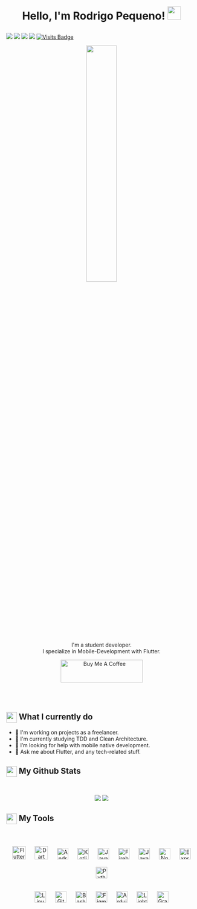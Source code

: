 <h1><p align="center">Hello, I'm Rodrigo Pequeno! <a href="https://rahulmahesh.me/"><img src="https://media.giphy.com/media/hvRJCLFzcasrR4ia7z/giphy.gif" width="35px"></h1></a></p>
<p align = "center">
 
[<img src ="https://img.shields.io/badge/portfolio-%23.svg?&style=platisc&logo=&logoColor=white%22">](https://rodrigopequeno.github.io/#/)
[<img src="https://img.shields.io/badge/linkedin-%230077B5.svg?&style=platisc&logo=linkedin&logoColor=white" />](https://www.linkedin.com/in/rodrigopequeno/)
[<img src = "https://img.shields.io/badge/instagram-%23E4405F.svg?&style=platisc&logo=instagram&logoColor=white">](https://www.instagram.com/rodrigopeq/)
[<img src="https://img.shields.io/badge/facebook-%231877F2.svg?&style=platisc&logo=facebook&logoColor=white" />](https://www.facebook.com/rodriigopeq/) 
[![Visits Badge](https://badges.pufler.dev/visits/rodrigopequeno/rodrigopequeno?style=platisc)](https://github.com/rodrigopequeno)

</p>

<p align="center" ><img 
 src="https://media.giphy.com/media/SWoSkN6DxTszqIKEqv/giphy.gif" width="40%"/></p>


<p align="center">I'm a student developer.<br/>I specialize in Mobile-Development with Flutter.<br></p>

<p align = "center"><a href="https://www.buymeacoffee.com/rodrigopequeno" target="_blank"><img src="https://cdn.buymeacoffee.com/buttons/v2/default-blue.png" alt="Buy Me A Coffee" style="height: 60px !important;width: 217px !important;" ></a></a></p><br><br>

<summary><h2><img src="https://emojis.slackmojis.com/emojis/images/1520808873/3643/cool-doge.gif?1520808873" align="center"
                width="28" /> What I currently do</h2></summary>

- 🔭 I'm working on projects as a freelancer.
- 📑 I'm currently studying TDD and Clean Architecture.
- 🤔 I’m looking for help with mobile native development.
- 💬 Ask me about Flutter, and any tech-related stuff.


<summary><h2><img src="https://slackmojis.com/emojis/8712-github/download" align="center"
                width="28" /> My Github Stats</h2> </summary>

<br>

<p align = "center">
  <img src = "https://github-readme-stats.vercel.app/api?username=rodrigopequeno&show_icons=true&count_private=true&theme=vue&hide=issues&line_height=18">
  <img src = "https://github-readme-streak-stats.herokuapp.com/?user=rodrigopequeno&line_height=18">
</p>

<summary><h2><img src="https://slackmojis.com/emojis/8818-computer-fire/download" align="center"
                width="28" /> My Tools</h2></summary>

<br>

<div align="center">
<p>
<img style="margin: 10px" src="https://profilinator.rishav.dev/skills-assets/flutterio-icon.svg" alt="Flutter" height="35"/>
<img style="margin: 10px" src="https://profilinator.rishav.dev/skills-assets/dartlang-icon.svg" alt="Dart" height="35"/>
<img style="margin: 10px" src="https://profilinator.rishav.dev/skills-assets/android-original-wordmark.svg" alt="Android" height="30"/>
<img style="margin: 10px" src="https://profilinator.rishav.dev/skills-assets/kotlinlang-icon.svg" alt="Kotlin" height="30"/>
<img style="margin: 10px" src="https://profilinator.rishav.dev/skills-assets/java-original-wordmark.svg" alt="Java" height="30"/>
<img style="margin: 10px" src="https://profilinator.rishav.dev/skills-assets/firebase.png" alt="Firebase" height="30"/>
<img style="margin: 10px" src="https://profilinator.rishav.dev/skills-assets/javascript-original.svg" alt="JavaScript" height="30"/>
<img style="margin: 10px" src="https://profilinator.rishav.dev/skills-assets/nodejs-original-wordmark.svg" alt="Node.js" height="30"/>
<img style="margin: 10px" src="https://profilinator.rishav.dev/skills-assets/express-original-wordmark.svg" alt="Express.js" height="30"/>
<img style="margin: 10px" src="https://profilinator.rishav.dev/skills-assets/python-original.svg" alt="Python" height="30"/>
</p>
<img style="margin: 10px" src="https://profilinator.rishav.dev/skills-assets/linux-original.svg" alt="Linux" height="30"/>
<img style="margin: 10px" src="https://profilinator.rishav.dev/skills-assets/git-scm-icon.svg" alt="Git" height="30"/>
<img style="margin: 10px" src="https://profilinator.rishav.dev/skills-assets/gnu_bash-icon.svg" alt="Bash" height="30"/>
<img style="margin: 10px" src="https://profilinator.rishav.dev/skills-assets/figma-icon.svg" alt="Figma" height="30"/>
<img style="margin: 10px" src="https://profilinator.rishav.dev/skills-assets/arduino.png" alt="Arduino" height="30"/>
<img style="margin: 10px" src="https://profilinator.rishav.dev/skills-assets/lightroom.png" alt="Lightroom" height="30"/>
<img style="margin: 10px" src="https://profilinator.rishav.dev/skills-assets/graphql.png" alt="GraphQL" height="30"/>
</div>
